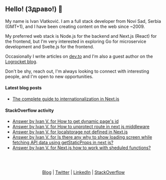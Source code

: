 ## Hello! (Здраво!) 👋

My name is Ivan Vlatković. I am a full stack developer from Novi Sad, Serbia (GMT+1), and I have been creating content on the web since ~2009.

My preferred web stack is Node.js for the backend and Next.js (React) for the frontend, but I'm very interested in exploring Go for microservice development and Svelte.js for the frontend.

Occasionally I write articles on [dev.to](https://dev.to/ivandotv) and I'm also a guest author on the [Logrocket blog](https://blog.logrocket.com/author/ivanvlatkovic/).

Don't be shy, reach out, I'm always looking to connect with interesting people, and I'm open to new opportunities.

#### Latest blog posts
<!-- Blog Posts:START -->
- [The complete guide to internationalization in Next.js](https://blog.logrocket.com/complete-guide-internationalization-nextjs/)
<!-- Blog Posts:END -->

#### StackOverflow activity
<!-- STACKOVERFLOW:START -->
- [Answer by Ivan V. for How to get dynamic page&#39;s id](https://stackoverflow.com/questions/70274539/how-to-get-dynamic-pages-id/70275784#70275784)
- [Answer by Ivan V. for How to unprotect route in next js middleware](https://stackoverflow.com/questions/70169772/how-to-unprotect-route-in-next-js-middleware/70170021#70170021)
- [Answer by Ivan V. for localstorage not defined in Next.js](https://stackoverflow.com/questions/70142120/localstorage-not-defined-in-next-js/70142580#70142580)
- [Answer by Ivan V. for Is there any why to show loading screen while fetching API data using getStaticProps in next js?](https://stackoverflow.com/questions/69867588/is-there-any-why-to-show-loading-screen-while-fetching-api-data-using-getstaticp/69867691#69867691)
- [Answer by Ivan V. for Next.js how to work with sheduled functions?](https://stackoverflow.com/questions/69538428/next-js-how-to-work-with-sheduled-functions/69539196#69539196)
<!-- STACKOVERFLOW:END -->

<br/>
<br/>
<p align="center" valign="center">
<a href="https://dev.to/ivandotv">Blog</a> |
<a href="https://twitter.com/iki_xx">Twitter</a> |
<a href="https://www.linkedin.com/in/ivandotv/">LinkedIn</a> |
<a href="https://stackoverflow.com/users/1489487/ivan-v">StackOverflow</a></p>
